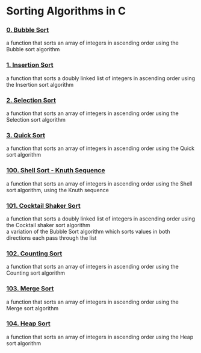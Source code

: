 Sorting Algorithms in C
=======================

### [0. Bubble Sort](https://github.com/mahmoudsalah296/sorting_algorithms/blob/main/0-bubble_sort.c)  
a function that sorts an array of integers in ascending order using the Bubble sort algorithm

### [1. Insertion Sort](https://github.com/mahmoudsalah296/sorting_algorithms/blob/main/1-insertion_sort_list.c)  
a function that sorts a doubly linked list of integers in ascending order using the Insertion sort algorithm

### [2. Selection Sort](https://github.com/mahmoudsalah296/sorting_algorithms/blob/main/2-selection_sort.c)  
a function that sorts an array of integers in ascending order using the Selection sort algorithm

### [3. Quick Sort](https://github.com/mahmoudsalah296/sorting_algorithms/blob/main/3-quick_sort.c)  
a function that sorts an array of integers in ascending order using the Quick sort algorithm

### [100. Shell Sort - Knuth Sequence](https://github.com/mahmoudsalah296/sorting_algorithms/blob/main/100-shell_sort.c)  
a function that sorts an array of integers in ascending order using the Shell sort algorithm, using the Knuth sequence

### [101. Cocktail Shaker Sort](https://github.com/mahmoudsalah296/sorting_algorithms/blob/main/101-cocktail_sort_list.c)  
a function that sorts a doubly linked list of integers in ascending order using the Cocktail shaker sort algorithm  
a variation of the Bubble Sort algorithm which sorts values in both directions each pass through the list

### [102. Counting Sort](https://github.com/mahmoudsalah296/sorting_algorithms/blob/main/102-counting_sort.c)  
a function that sorts an array of integers in ascending order using the Counting sort algorithm

### [103. Merge Sort](https://github.com/mahmoudsalah296/sorting_algorithms/blob/main/103-merge_sort.c)  
a function that sorts an array of integers in ascending order using the Merge sort algorithm  

### [104. Heap Sort](https://github.com/mahmoudsalah296/sorting_algorithms/blob/main/104-heap_sort.c)  
a function that sorts an array of integers in ascending order using the Heap sort algorithm
